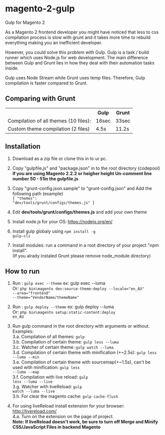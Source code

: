# magento-2-gulp
Gulp for Magento 2

<p>As a Magento 2 frontend developer you might have noticed that less to css compilation process is slow with grunt and it takes more time to rebuild everything making you an inefficient developer. </p>

<p>However, you could solve this problem with Gulp. Gulp is a task / build runner which uses Node.js for web development. The main difference between Gulp and Grunt lies in how they deal with their automation tasks inside. </p>

<p>Gulp uses Node Stream while Grunt uses temp files. Therefore, Gulp compilation is faster compared to Grunt. </p>


<h2>Comparing with Grunt</h2>
<table>
<tr><th></th><th>Gulp</th><th>Grunt</th></tr>
<tr><td>Compilation of all themes (10 files):</td><td>16sec</td><td>33sec</td></tr>
<tr><td>Custom theme compilation (2 files)</td><td>4.5s</td><td>11.2s</td></tr>
</table>

<h2>Installation</h2>

1. Download as a zip file or clone this in to ur pc.

2. Copy "gulpfile.js" and "package.json" in to the root directory (codepool)
<strong>If you are using Magento 2.2.2 or heigher height Un-comment line number 50 - 51in the gulpfile.js</strong>

3. Copy "grunt-config.json.sample" to "grunt-config.json" and Add the following path (example)<br/>
<code>{
            "themes": "dev/tools/grunt/configs/themes.js"
         }</code>

4. Edit <strong>dev/tools/grunt/configs/themes.js</strong> and add your own theme

5. Install node.js for your OS: https://nodejs.org/en/

6. Install gulp globaly using <code>npm install -g gulp-cli</code>

7. Install modules: run a command in a root directory of your project "npm install".
<br/>(If you alrady instaled Grunt please remove node_module directory)
   
<h2>How to run</h2>

1. Run : <code>gulp exec --theme</code>  ex: gulp exec --luma
    <br/>Or:  <code>php bin\magento dev:source-theme:deploy --locale="en_AU" --area="frontend" <br/>--theme="VendorName/themeName"</code>
   
2. Run : <code>gulp deploy --theme</code>  ex: gulp deploy --luma
    <br/>Or: <code>php bin\magento setup:static-content:deploy en_AU</code>
    

3. Run gulp command in the root directory with arguments or without. Examples:<br/>
3.a. Compilation of all themes: <code>gulp</code><br/>
3.b. Compilation of certain theme: <code>gulp less --luma</code><br/>
3.c. Watcher of certain theme: <code>gulp watch --luma</code><br/>
3.d. Compilation of certain theme with minification (+~2.5s): <code>gulp less --luma --min</code><br/>
3.e. Compilation of certain theme with sourcemap(+~1.5s), can't be used with minification: <code>gulp less --luma --map</code><br/>
3.f. Compilation with live reload: <code>gulp less --luma --live</code><br/>
3.g. Watcher with liveReload: <code>gulp watch --luma --live</code><br/>
3.h. For clear the magento cache: <code>gulp cache-flush</code><br/>
    
4. For using liveReload install extension for your browser: http://livereload.com/
<br/>4.a. Turn on the extension on the page of project.
<br/><strong>Note: If liveReload doesn't work, be sure to turn off Merge and Minify CSS/JavaScript Files in backend Magento</strong>

